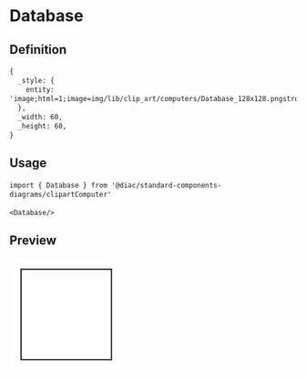 # Database

## Definition

```
{
  _style: { 
    entity: 'image;html=1;image=img/lib/clip_art/computers/Database_128x128.pngstrokeColor=none;',
  },
  _width: 60,
  _height: 60,
}
```

## Usage

```
import { Database } from '@diac/standard-components-diagrams/clipartComputer'

<Database/>
```

## Preview

<img src="./database.png" width="200"/>
